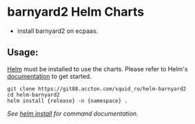 # barnyard2 Helm Charts

- install barnyard2 on ecpaas.

## Usage:

[Helm](https://helm.sh) must be installed to use the charts.
Please refer to Helm's [documentation](https://helm.sh/docs/) to get started.

```console
git clone https://git88.accton.com/squid_ro/helm-barnyard2
cd helm-barnyard2
helm install {release} -n {namespace} .
```

_See [helm install](https://helm.sh/docs/helm/helm_install/) for command documentation._


